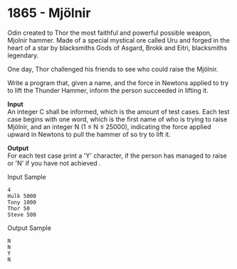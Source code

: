 # 1865 - Mjölnir

Odin created to Thor the most faithful and powerful possible weapon, Mjolnir hammer. Made of a special mystical ore called Uru and forged in the heart of a star by blacksmiths Gods of Asgard, Brokk and Eitri, blacksmiths legendary.

One day, Thor challenged his friends to see who could raise the Mjölnir.

Write a program that, given a name, and the force in Newtons applied to try to lift the Thunder Hammer, inform the person succeeded in lifting it.

**Input**<br>
An integer C shall be informed, which is the amount of test cases. Each test case begins with one word, which is the first name of who is trying to raise Mjölnir, and an integer N (1 ≤ N ≤ 25000), indicating the force applied upward in Newtons to pull the hammer of so try to lift it.

**Output**<br>
For each test case print a 'Y' character, if the person has managed to raise or 'N' if you have not achieved .

Input Sample
````
4
Hulk 5000 
Tony 1000 
Thor 50 
Steve 500
````

Output Sample
````
N 
N 
Y 
N
````